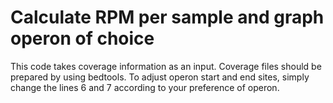# Calculate RPM per sample and graph operon of choice
This code takes coverage information as an input. Coverage files should be prepared by using bedtools. 
To adjust operon start and end sites, simply change the lines 6 and 7 according to your preference of operon. 

